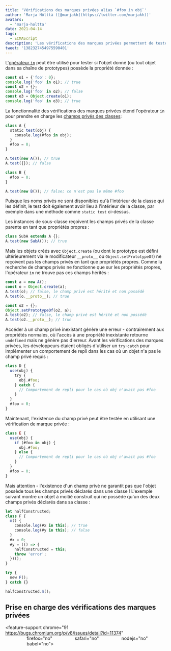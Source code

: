 ```yaml
---
title: 'Vérifications des marques privées alias `#foo in obj`'
author: 'Marja Hölttä ([@marjakh](https://twitter.com/marjakh))'
avatars:
  - 'marja-holtta'
date: 2021-04-14
tags:
  - ECMAScript
description: 'Les vérifications des marques privées permettent de tester l'existence d'un champ privé dans un objet.'
tweet: '1382327454975590401'
---
```


L'[opérateur `in`](https://developer.mozilla.org/en-US/docs/Web/JavaScript/Reference/Operators/in) peut être utilisé pour tester si l'objet donné (ou tout objet dans sa chaîne de prototypes) possède la propriété donnée :

```javascript
const o1 = {'foo': 0};
console.log('foo' in o1); // true
const o2 = {};
console.log('foo' in o2); // false
const o3 = Object.create(o1);
console.log('foo' in o3); // true
```

La fonctionnalité des vérifications des marques privées étend l'opérateur `in` pour prendre en charge les [champs privés des classes](https://v8.dev/features/class-fields#private-class-fields):

```javascript
class A {
  static test(obj) {
    console.log(#foo in obj);
  }
  #foo = 0;
}

A.test(new A()); // true
A.test({}); // false

class B {
  #foo = 0;
}

A.test(new B()); // false; ce n'est pas le même #foo
```

Puisque les noms privés ne sont disponibles qu'à l'intérieur de la classe qui les définit, le test doit également avoir lieu à l'intérieur de la classe, par exemple dans une méthode comme `static test` ci-dessus.

Les instances de sous-classe reçoivent les champs privés de la classe parente en tant que propriétés propres :

```javascript
class SubA extends A {};
A.test(new SubA()); // true
```

Mais les objets créés avec `Object.create` (ou dont le prototype est défini ultérieurement via le modificateur `__proto__` ou `Object.setPrototypeOf`) ne reçoivent pas les champs privés en tant que propriétés propres. Comme la recherche de champs privés ne fonctionne que sur les propriétés propres, l'opérateur `in` ne trouve pas ces champs hérités :

<!--truncate-->
```javascript
const a = new A();
const o = Object.create(a);
A.test(o); // false, le champ privé est hérité et non possédé
A.test(o.__proto__); // true

const o2 = {};
Object.setPrototypeOf(o2, a);
A.test(o2); // false, le champ privé est hérité et non possédé
A.test(o2.__proto__); // true
```

Accéder à un champ privé inexistant génère une erreur - contrairement aux propriétés normales, où l'accès à une propriété inexistante retourne `undefined` mais ne génère pas d'erreur. Avant les vérifications des marques privées, les développeurs étaient obligés d'utiliser un `try`-`catch` pour implémenter un comportement de repli dans les cas où un objet n'a pas le champ privé requis :

```javascript
class D {
  use(obj) {
    try {
      obj.#foo;
    } catch {
      // Comportement de repli pour le cas où obj n'avait pas #foo
    }
  }
  #foo = 0;
}
```

Maintenant, l'existence du champ privé peut être testée en utilisant une vérification de marque privée :

```javascript
class E {
  use(obj) {
    if (#foo in obj) {
      obj.#foo;
    } else {
      // Comportement de repli pour le cas où obj n'avait pas #foo
    }
  }
  #foo = 0;
}
```

Mais attention - l'existence d'un champ privé ne garantit pas que l'objet possède tous les champs privés déclarés dans une classe ! L'exemple suivant montre un objet à moitié construit qui ne possède qu'un des deux champs privés déclarés dans sa classe :

```javascript
let halfConstructed;
class F {
  m() {
    console.log(#x in this); // true
    console.log(#y in this); // false
  }
  #x = 0;
  #y = (() => {
    halfConstructed = this;
    throw 'error';
  })();
}

try {
  new F();
} catch {}

halfConstructed.m();
```

## Prise en charge des vérifications des marques privées

<feature-support chrome="91 https://bugs.chromium.org/p/v8/issues/detail?id=11374"
                 firefox="no"
                 safari="no"
                 nodejs="no"
                 babel="no"></feature-support>
